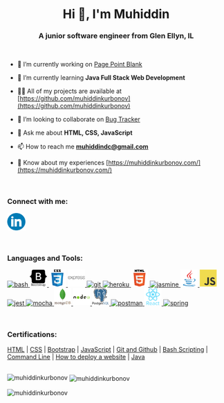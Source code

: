 <h1 align="center">Hi 👋, I'm Muhiddin</h1>
<h3 align="center">A junior software engineer from Glen Ellyn, IL</h3><br>


- 🔭 I’m currently working on [Page Point Blank](https://github.com/muhiddinkurbonov/Page-Point-Blank)

- 🌱 I’m currently learning **Java Full Stack Web Development**

- 👨‍💻 All of my projects are available at [https://github.com/muhiddinkurbonov](https://github.com/muhiddinkurbonov)

- 👯 I’m looking to collaborate on [Bug Tracker](https://github.com/muhiddinkurbonov/bug-tracker-client)

- 💬 Ask me about **HTML, CSS, JavaScript**

- 📫 How to reach me **muhiddindc@gmail.com**

- 📄 Know about my experiences [https://muhiddinkurbonov.com/](https://muhiddinkurbonov.com/)

<br>
<h3 align="left">Connect with me:</h3>
<p align="left">
<a href="https://linkedin.com/in/muhiddinkurbonov" target="blank"><img align="center" src="linkedin_icon.png" alt="muhiddinkurbonov" height="40" width="42" /></a>
</p><br>

<h3 align="left">Languages and Tools:</h3>
<p align="left"> <a href="https://www.gnu.org/software/bash/" target="_blank" rel="noreferrer"> <img src="https://www.vectorlogo.zone/logos/gnu_bash/gnu_bash-icon.svg" alt="bash" width="40" height="40"/> </a> <a href="https://getbootstrap.com" target="_blank" rel="noreferrer"> <img src="https://raw.githubusercontent.com/devicons/devicon/master/icons/bootstrap/bootstrap-plain-wordmark.svg" alt="bootstrap" width="40" height="40"/> </a> <a href="https://www.w3schools.com/css/" target="_blank" rel="noreferrer"> <img src="https://raw.githubusercontent.com/devicons/devicon/master/icons/css3/css3-original-wordmark.svg" alt="css3" width="40" height="40"/> </a> <a href="https://expressjs.com" target="_blank" rel="noreferrer"> <img src="https://raw.githubusercontent.com/devicons/devicon/master/icons/express/express-original-wordmark.svg" alt="express" width="40" height="40"/> </a> <a href="https://git-scm.com/" target="_blank" rel="noreferrer"> <img src="https://www.vectorlogo.zone/logos/git-scm/git-scm-icon.svg" alt="git" width="40" height="40"/> </a> <a href="https://heroku.com" target="_blank" rel="noreferrer"> <img src="https://www.vectorlogo.zone/logos/heroku/heroku-icon.svg" alt="heroku" width="40" height="40"/> </a> <a href="https://www.w3.org/html/" target="_blank" rel="noreferrer"> <img src="https://raw.githubusercontent.com/devicons/devicon/master/icons/html5/html5-original-wordmark.svg" alt="html5" width="40" height="40"/> </a> <a href="https://jasmine.github.io/" target="_blank" rel="noreferrer"> <img src="https://www.vectorlogo.zone/logos/jasmine/jasmine-icon.svg" alt="jasmine" width="40" height="40"/> </a> <a href="https://www.java.com" target="_blank" rel="noreferrer"> <img src="https://raw.githubusercontent.com/devicons/devicon/master/icons/java/java-original.svg" alt="java" width="40" height="40"/> </a> <a href="https://developer.mozilla.org/en-US/docs/Web/JavaScript" target="_blank" rel="noreferrer"> <img src="https://raw.githubusercontent.com/devicons/devicon/master/icons/javascript/javascript-original.svg" alt="javascript" width="40" height="40"/> </a> <a href="https://jestjs.io" target="_blank" rel="noreferrer"> <img src="https://www.vectorlogo.zone/logos/jestjsio/jestjsio-icon.svg" alt="jest" width="40" height="40"/> </a> <a href="https://mochajs.org" target="_blank" rel="noreferrer"> <img src="https://www.vectorlogo.zone/logos/mochajs/mochajs-icon.svg" alt="mocha" width="40" height="40"/> </a> <a href="https://www.mongodb.com/" target="_blank" rel="noreferrer"> <img src="https://raw.githubusercontent.com/devicons/devicon/master/icons/mongodb/mongodb-original-wordmark.svg" alt="mongodb" width="40" height="40"/> </a> <a href="https://nodejs.org" target="_blank" rel="noreferrer"> <img src="https://raw.githubusercontent.com/devicons/devicon/master/icons/nodejs/nodejs-original-wordmark.svg" alt="nodejs" width="40" height="40"/> </a> <a href="https://www.postgresql.org" target="_blank" rel="noreferrer"> <img src="https://raw.githubusercontent.com/devicons/devicon/master/icons/postgresql/postgresql-original-wordmark.svg" alt="postgresql" width="40" height="40"/> </a> <a href="https://postman.com" target="_blank" rel="noreferrer"> <img src="https://www.vectorlogo.zone/logos/getpostman/getpostman-icon.svg" alt="postman" width="40" height="40"/> </a> <a href="https://reactjs.org/" target="_blank" rel="noreferrer"> <img src="https://raw.githubusercontent.com/devicons/devicon/master/icons/react/react-original-wordmark.svg" alt="react" width="40" height="40"/> </a> <a href="https://spring.io/" target="_blank" rel="noreferrer"> <img src="https://www.vectorlogo.zone/logos/springio/springio-icon.svg" alt="spring" width="40" height="40"/> </a> </p><br>

<h3 align="left">Certifications:</h3>
<a href="certs/html.pdf" target="_blank">HTML</a> |
<a href="certs/css.pdf" target="_blank">CSS</a> |
<a href="certs/learn_bootstrap.pdf" target="_blank">Bootstrap</a> |
<a href="certs/learn_javascript.pdf" target="_blank">JavaScript</a> |
<a href="certs/git&github.pdf" target="_blank">Git and Github</a> |
<a href="certs/bash_scripting.pdf" target="_blank">Bash Scripting</a> |
<a href="certs/command_line.pdf" target="_blank">Command Line</a> |
<a href="certs/how_to_deploy_a_website.pdf" target="_blank">How to deploy a website</a> |
<a href="certs/java.pdf" target="_blank">Java</a>
<br><br>

<p><img align="left" src="https://github-readme-stats.vercel.app/api/top-langs?username=muhiddinkurbonov&show_icons=true&locale=en&layout=compact" alt="muhiddinkurbonov" /></p>

<p>&nbsp;<img align="center" src="https://github-readme-stats.vercel.app/api?username=muhiddinkurbonov&show_icons=true&locale=en" alt="muhiddinkurbonov" /></p>

<p><img align="center" src="https://github-readme-streak-stats.herokuapp.com/?user=muhiddinkurbonov&" alt="muhiddinkurbonov" /></p>
